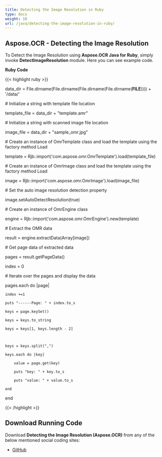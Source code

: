```yaml
---
title: Detecting the Image Resolution in Ruby
type: docs
weight: 10
url: /java/detecting-the-image-resolution-in-ruby/
---
```


## **Aspose.OCR - Detecting the Image Resolution**
To Detect the Image Resolution using **Aspose.OCR Java for Ruby**, simply invoke **DetectImageResolution** module. Here you can see example code.

**Ruby Code**

{{< highlight ruby >}}

 data_dir = File.dirname(File.dirname(File.dirname(File.dirname(__FILE__)))) + '/data/'



\# Initialize a string with template file location

template_file = data_dir + "template.amr"

\# Initialize a string with scanned image file location

image_file = data_dir + "sample_omr.jpg"

\# Create an instance of OmrTemplate class and load the template using the factory method Load

template = Rjb::import('com.aspose.omr.OmrTemplate').load(template_file)

\# Create an instance of OmrImage class and load the template using the factory method Load

image = Rjb::import('com.aspose.omr.OmrImage').load(image_file)

\# Set the auto image resolution detection property

image.setAutoDetectResolution(true)

\# Create an instance of OmrEngine class

engine = Rjb::import('com.aspose.omr.OmrEngine').new(template)

\# Extract the OMR data

result = engine.extractData(Array[image])

\# Get page data of extracted data

pages = result.getPageData()

index = 0

\# Iterate over the pages and display the data

pages.each do |page|

    index +=1

    puts "------Page: " + index.to_s

    keys = page.keySet()

    keys = keys.to_string

    keys = keys[1, keys.length - 2]



    keys = keys.split(",")

    keys.each do |key|

        value = page.get(key)

        puts "key: " + key.to_s

        puts "value: " + value.to_s

    end

end

{{< /highlight >}}
## **Download Running Code**
Download **Detecting the Image Resolution (Aspose.OCR)** from any of the below mentioned social coding sites:

- [GitHub](https://github.com/aspose-ocr/Aspose.OCR-for-Java/blob/master/Plugins/Aspose_OCR_Java_for_Ruby/lib/asposeocrjava/OMR/detectimageresolution.rb)

